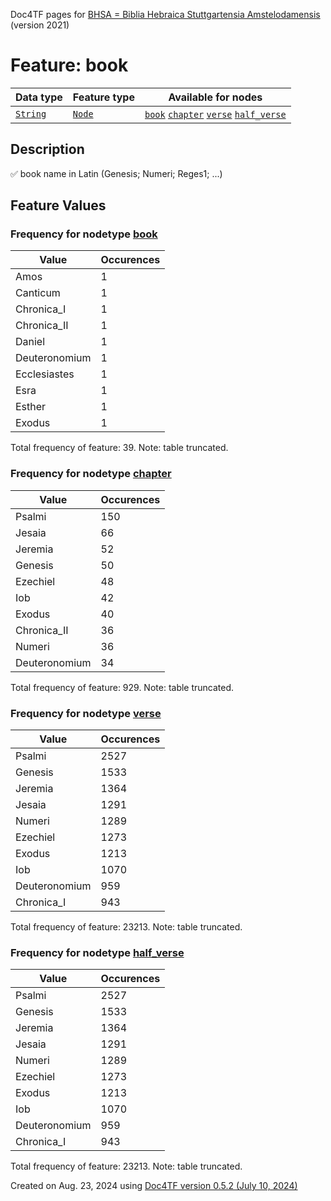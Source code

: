 Doc4TF pages for [BHSA = Biblia Hebraica Stuttgartensia Amstelodamensis](https://github.com/ETCBC/BHSA/tree/master/tf) (version 2021)
# Feature: book
Data type|Feature type|Available for nodes
---|---|---
[`String`](featuresbydatatype.md#string)|[`Node`](featuresbytype.md#node)| [`book`](featuresbynodetype.md#book)  [`chapter`](featuresbynodetype.md#chapter)  [`verse`](featuresbynodetype.md#verse)  [`half_verse`](featuresbynodetype.md#half_verse) 
## Description
✅ book name in Latin (Genesis; Numeri; Reges1; ...)
## Feature Values
### Frequency for nodetype [book](featuresbynodetype.md#book)
Value|Occurences
---|---
Amos|1
Canticum|1
Chronica_I|1
Chronica_II|1
Daniel|1
Deuteronomium|1
Ecclesiastes|1
Esra|1
Esther|1
Exodus|1

Total frequency of feature: 39. Note: table truncated.
 ### Frequency for nodetype [chapter](featuresbynodetype.md#chapter)
Value|Occurences
---|---
Psalmi|150
Jesaia|66
Jeremia|52
Genesis|50
Ezechiel|48
Iob|42
Exodus|40
Chronica_II|36
Numeri|36
Deuteronomium|34

Total frequency of feature: 929. Note: table truncated.
 ### Frequency for nodetype [verse](featuresbynodetype.md#verse)
Value|Occurences
---|---
Psalmi|2527
Genesis|1533
Jeremia|1364
Jesaia|1291
Numeri|1289
Ezechiel|1273
Exodus|1213
Iob|1070
Deuteronomium|959
Chronica_I|943

Total frequency of feature: 23213. Note: table truncated.
 ### Frequency for nodetype [half_verse](featuresbynodetype.md#half_verse)
Value|Occurences
---|---
Psalmi|2527
Genesis|1533
Jeremia|1364
Jesaia|1291
Numeri|1289
Ezechiel|1273
Exodus|1213
Iob|1070
Deuteronomium|959
Chronica_I|943

Total frequency of feature: 23213. Note: table truncated.
  

Created on Aug. 23, 2024 using [Doc4TF version 0.5.2 (July 10, 2024)](https://github.com/tonyjurg/Doc4TF/blob/main/CreateFeatureDoc.ipynb) 